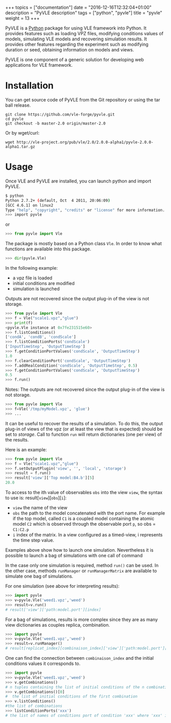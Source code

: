 +++
topics = ["documentation"]
date = "2016-12-16T12:32:04+01:00"
description = "PyVLE description"
tags = ["python", "pyvle"]
title = "pyvle"
weight = 13
+++

PyVLE is a [Python](https://www.python.org/) package for using VLE framework
into Python. It provides features such as loading VPZ files, modifying
conditions values of models, simulating VLE models and recovering simulation
results. It provides other features regarding the experiment such as modifying
duration or seed, obtaining information on models and views.

PyVLE is one component of a generic solution for developing web applications
for VLE framework.

# Installation

You can get source code of PyVLE from the Git repository or using the tar ball
release.

    git clone https://github.com/vle-forge/pyvle.git
    cd pyvle
    git checkout -b master-2.0 origin/master-2.0


Or by wget/curl:

    wget http://vle-project.org/pub/vle/2.0/2.0.0-alpha1/pyvle-2.0.0-alpha1.tar.gz


# Usage

Once VLE and PyVLE are installed, you can launch python and import PyVLE.

```bash
$ python
Python 2.7.2+ (default, Oct  4 2011, 20:06:09)
[GCC 4.6.1] on linux2
Type "help", "copyright", "credits" or "license" for more information.
>>> import pyvle
```

or

```python
>>> from pyvle import Vle
```

The package is mostly based on a Python class `Vle`. In order to know what
functions are available into this package.

```python
>>> dir(pyvle.Vle)
```

In the following example:
* a vpz file is loaded
* initial conditions are modified
* simulation is launched

Outputs are not recovered since the output plug-in of the view is not storage.

```python
>>> from pyvle import Vle
>>> f = Vle("scale1.vpz","glue")
>>> print(f)
<pyvle.Vle instance at 0x7fe231515e60>
>>> f.listConditions()
['condA', 'condB', 'condScale']
>>> f.listConditionPorts('condScale')
['InputTimeStep', 'OutputTimeStep']
>>> f.getConditionPortValues('condScale', 'OutputTimeStep')
1.0
>>> f.clearConditionPort('condScale', 'OutputTimeStep')
>>> f.addRealCondition('condScale', 'OutputTimeStep', 0.5)
>>> f.getConditionPortValues('condScale', 'OutputTimeStep')
0.5
>>> f.run()
```

Notes: The outputs are not recovered since the output plug-in of the view is
not storage.

```python
>>> from pyvle import Vle
>>> f=Vle('/tmp/myModel.vpz', 'glue')
>>> ...
```

It can be useful to recover the results of a simulation. To do this, the output
plug-in of views of the vpz (or at least the view that is expected) should be
set to *storage*. Call to function `run` will return dictionaries (one per
view) of the results.

Here is an example:

```python
>>> from pyvle import Vle
>>> f = Vle("scale1.vpz","glue")
>>> f.setOutputPlugin('view', '', 'local', 'storage')
>>> result = f.run()
>>> result['view']['Top model:B4.b'][5]
20.0
```

To access to the ith value of observables `obs` into the view `view`, the
syntax to use is: result[`view`][`obs`][`i`]:

* `view` the name of the view
* `obs` the path to the model concatenated with the port name. For
  example if the top model, called `C1` is a coupled model containing
  the atomic model `C2` which is observed through the observable port
  `p`, so obs = `C1:C2.p`
* `i` index of the matrix. In a view configured as a timed-view, i
  represents the time step value.

Examples above show how to launch one simulation.  Nevertheless it is possible
to launch a bag of simulations with one call of command

In the case only one simulation is required, method `run()` can be used.  In
the other case, methods `runManager` or `runManagerMatrix` are available to
simulate one bag of simulations.

For one simulation (see above for interpreting results):

```python
>>> import pyvle
>>> v=pyvle.Vle('weed1.vpz','weed')
>>> result=v.run()
# result['view']['path:model.port'][index]
```

For a bag of simulations, results is more complex since they are as many view
dictionaries as couples replica, combination.

```python
>>> import pyvle
>>> v=pyvle.Vle('weed1.vpz','weed')
>>> result=v.runManager()
# result[replicat_index][combinaison_index]['view']['path:model.port'][index]
```

One can find the connection between `combinaison_index` and the
initial conditions values it corresponds to.

```python
>>> import pyvle
>>> v=pyvle.Vle('weed1.vpz','weed')
>>> v.getCombinations()
# n tuples containing the list of initial conditions of the n combinations
>>> v.getCombinations()[0]
#  the list of initial conditions of the first combination
>>> v.listConditions()
#the list of combinations
>>> listConditionPorts('xxx')
# the list of names of conditions port of condition 'xxx' where 'xxx' is the first condition
```
